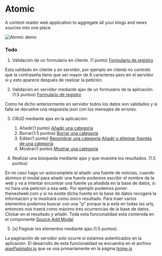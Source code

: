 # Atomic

A content reader web application to aggregate all your blogs and news sources into one place.

![Atomic demo](atomic.gif)

### Todo
1. Validación de un formulario en cliente. (1 punto) [Formulario de registro](src/components/signup-modal.js)

Esta validado en cliente y en servidor, por ejemplo en cliente no controlo que la contraseña tiene que ser mayor de 8 caracteres
pero en el servidor si y esto aparece después de realizar la petición.

2. Validación en servidor mediante ajax de un formulario de la aplicación.(1.5 puntos) [Formulario de registro](src/components/signup-modal.js)

Como he dicho anteriormente en servidor todos los datos son validados y si falla se devuelve una respuesta json con los mensajes de errores.

3. CRUD mediante ajax en la aplicaición:
    1. Añadir(1 punto) [Añadir una categoría](src/components/category-add-modal.js)
    2. Borrar(1.5 puntos) [Borrar una categoría](src/model.js#L83)
    3. Editar(1 punto) [Renombrar una categoría](src/components/category-update-modal.js#L20) [Añadir o eliminar fuentes de una categoría](src/components/category-add-source.js#L17)
    4. Mostrar(1 punto) [Mostrar una categoría](src/category.js#L133)

4. Realizar una búsqueda mediante ajax y que muestre los resultados. (1.5 puntos)

En mi caso hago un autocomplete al añadir una fuente de noticias, cuando abrimos el modal para añadir una fuente podemos escribir el nombre de la web y va a intentar encontrar una fuente ya añadida en la base de datos, si no hara una peticion a esa web.
Por ejemplo podemos poner: thenextweb.com y si no existe dicha fuente en la base de datos recogerá la información y lo mostrará como único resultado.
Para traer varios elementos podemos buscar con una "p" porque la p está en todas las urls, entonces nos traerá como máximo tres ocurrencias de la base de datos. Clickar en el resultado y añadir.
Toda esta funcionalidad está contenida en el componente [Source Add Modal](src/components/source-add-modal.js#L36)

5. [x] Paginar los elementos mediante ajax.(1.5 puntos)

La paginación de servidor solo ocurre si estamos autenticados en la aplicación.
El desarrollo de esta funcionalidad se encuentra en el archivo [ajaxPaginator.js](src/ajaxPaginator.js) que se usa primariamente en la página [home.js](src/pages/home.js#L126)
